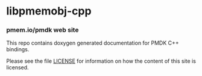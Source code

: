 libpmemobj-cpp
==============

### pmem.io/pmdk web site

This repo contains doxygen generated documentation for PMDK C++ bindings.

Please see the file [LICENSE](https://github.com/pmem/libpmemobj-cpp/blob/gh-pages/LICENSE)
for information on how the content of this site is licensed.
